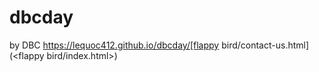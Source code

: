 # dbcday
by DBC
https://lequoc412.github.io/dbcday/[flappy bird/contact-us.html](<flappy bird/index.html>)